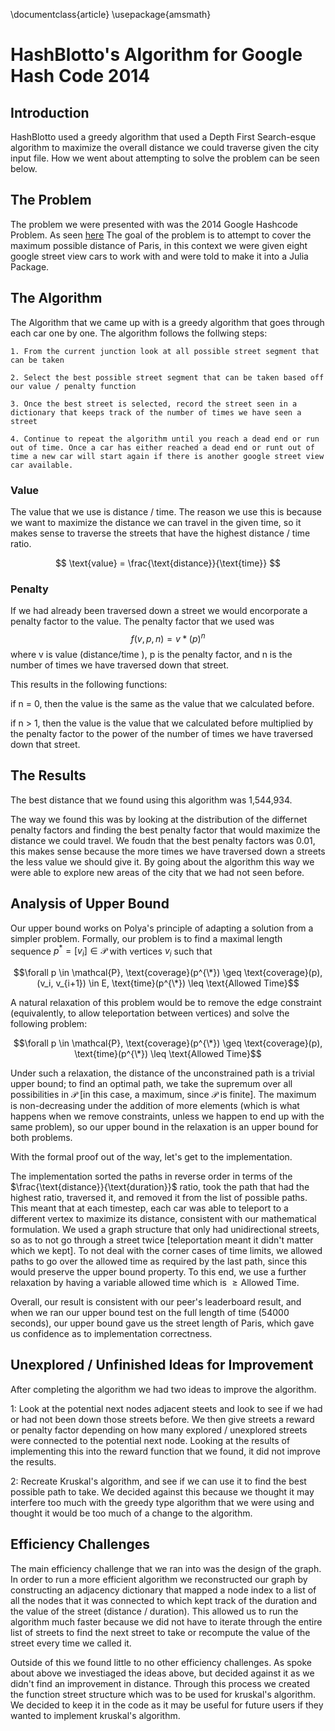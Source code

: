 \documentclass{article}
\usepackage{amsmath}

# HashBlotto's Algorithm for Google Hash Code 2014

## Introduction

HashBlotto used a greedy algorithm that used a Depth First Search-esque algorithm to maximize the overall distance we could traverse given the city input file. How we went about attempting to solve the problem can be seen below.

## The Problem

The problem we were presented with was the 2014 Google Hashcode Problem. As seen [here](https://storage.googleapis.com/coding-competitions.appspot.com/HC/2014/hashcode2014_final_task.pdf) The goal of the problem is to attempt to cover the maximum possible distance of Paris, in this context we were given eight google street view cars to work with and were told to make it into a Julia Package.

## The Algorithm

The Algorithm that we came up with is a greedy algorithm that goes through each car one by one. The algorithm follows the follwing steps:

    1. From the current junction look at all possible street segment that can be taken 

    2. Select the best possible street segment that can be taken based off our value / penalty function 

    3. Once the best street is selected, record the street seen in a dictionary that keeps track of the number of times we have seen a street

    4. Continue to repeat the algorithm until you reach a dead end or run out of time. Once a car has either reached a dead end or runt out of time a new car will start again if there is another google street view car available.

### Value 

The value that we use is distance / time. The reason we use this is because we want to maximize the distance we can travel in the given time, so it makes sense to traverse the streets that have the highest distance / time ratio.

$$ \text{value} = \frac{\text{distance}}{\text{time}} $$

### Penalty 

If we had already been traversed down a street we would encorporate a penalty factor to the value. The penalty factor that we used was $$f(v, p, n) = v * (p)^{n}$$ where v is value (distance/time ), p is the penalty factor, and n is the number of times we have traversed down that street. 

This results in the following functions:

if n = 0, then the value is the same as the value that we calculated before.

if n > 1, then the value is the value that we calculated before multiplied by the penalty factor to the power of the number of times we have traversed down that street.


## The Results

The best distance that we found using this algorithm was 1,544,934. 

The way we found this was by looking at the distribution of the differnet penalty factors and finding the best penalty factor that would maximize the distance we could travel. We foudn that the best penalty factors was 0.01, this makes sense because the more times we have traversed down a streets the less value we should give it. By going about the algorithm this way we were able to explore new areas of the city that we had not seen before.


## Analysis of Upper Bound

Our upper bound works on Polya's principle of adapting a solution from a simpler problem. Formally,
our problem is to find a maximal length sequence $p^{*} = [v_i] \in \mathcal{P}$ with vertices $v_i$ such that 

$$\forall p \in \mathcal{P}, \text{coverage}(p^{\*}) \geq \text{coverage}(p), (v_i, v_{i+1}) \in E, \text{time}(p^{\*}) \leq \text{Allowed Time}$$

A natural relaxation of this problem would be to remove the edge constraint (equivalently, to allow teleportation between vertices) and solve the following problem:

$$\forall p \in \mathcal{P}, \text{coverage}(p^{\*}) \geq \text{coverage}(p), \text{time}(p^{\*}) \leq \text{Allowed Time}$$

Under such a relaxation, the distance of the unconstrained path is a trivial upper bound; to find an optimal path, we take the supremum over all possibilities in $\mathcal{P}$ [in this case, a maximum, since $\mathcal{P}$ is finite]. The maximum is non-decreasing under the addition of more elements (which is what happens when we remove constraints, unless we happen to end up with the same problem), so our upper bound in the relaxation is an upper bound for both problems.

With the formal proof out of the way, let's get to the implementation. 

The implementation sorted the paths in reverse order in terms of the $\frac{\text{distance}}{\text{duration}}$ ratio,
took the path that had the highest ratio, traversed it, and removed it from the list of possible paths. This meant that at each 
timestep, each car was able to teleport to a different vertex to maximize its distance, consistent with our mathematical formulation. We used a graph structure that only had unidirectional streets, so as to not go through a street twice [teleportation meant it didn't matter which we kept]. To not deal with the corner cases of time limits, we allowed paths to go over the allowed time as required by the last path, since this would preserve the upper bound property. To this end, we use a further relaxation by having a variable allowed time which is $\geq \text{Allowed Time}$.

Overall, our result is consistent with our peer's leaderboard result, and when we ran our upper bound test on the full length of time (54000 seconds), our upper bound gave us the street length of Paris, which gave us confidence as to implementation correctness. 

## Unexplored / Unfinished Ideas for Improvement

After completing the algorithm we had two ideas to improve the algorithm.

1: Look at the potential next nodes adjacent steets and look to see if we had or had not been down those streets before. We then give streets a reward or penalty factor depending on how many explored / unexplored streets were connected to the potential next node. Looking at the results of implementing this into the reward function that we found, it did not improve the results.

2: Recreate Kruskal's algorithm, and see if we can use it to find the best possible path to take. We decided against this because we thought it may interfere too much with the greedy type algorithm that we were using and thought it would be too much of a change to the algorithm.

## Efficiency Challenges

The main efficiency challenge that we ran into was the design of the graph. In order to run a more efficient algorithm we reconstructed our graph by constructing an adjacency dictionary that mapped a node index to a list of all the nodes that it was connected to which kept track of the duration and the value of the street (distance / duration). This allowed us to run the algorithm much faster because we did not have to iterate through the entire list of streets to find the next street to take or recompute the value of the street every time we called it. 

Outside of this we found little to no other efficiency challenges. As spoke about above we investiaged the ideas above, but decided against it as we didn't find an improvement in distance. Through this process we created the function street structure which was to be used for kruskal's algorithm. We decided to keep it in the code as it may be useful for future users if they wanted to implement kruskal's algorithm.